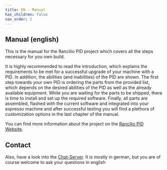 ```yaml
---
title: EN - Manual
has_children: false
nav_order: 2
---
```


## Manual (english)

This is the manual for the Rancilio PID project which covers all the steps necessary for you own build.

It is highly recommended to read the introduction, which explains the requirements to be met for a successful upgrade of your machine with a PID. In addition, the abilities (and inabilities) of the PID are shown. The first step towards your own PID is ordering the parts from the provided list, which depends on the desired abilities of the PID as well as the already available equipment. While you are waiting for the parts to be shipped, there is time to install and set up the required software. Finally, all parts are assembled, flashed with the current software and integrated into your espresso machine and after successful testing you will find a plethora of customization options in the last chapter of the manual.

You can find more information about the project on the [Rancilio PID Website](http://rancilio-pid.de/).

## Contact
Also, have a look into the [Chat-Server](https://chat.rancilio-pid.de/). It is mostly in german, but you are of course welcome to ask your questions in english

